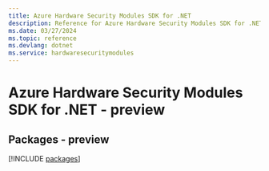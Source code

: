 ```yaml
---
title: Azure Hardware Security Modules SDK for .NET
description: Reference for Azure Hardware Security Modules SDK for .NET
ms.date: 03/27/2024
ms.topic: reference
ms.devlang: dotnet
ms.service: hardwaresecuritymodules
---
```

# Azure Hardware Security Modules SDK for .NET - preview
## Packages - preview
[!INCLUDE [packages](hardware-security-modules-index.md)]